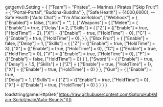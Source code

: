 getgenv().Setting = {
    ["Team"] = "Pirates", -- Marines / Pirates
    ["Skip Fruit"] = {
        "Portal-Portal",
        "Buddha-Buddha"
    },
    ["Safe Health"] = {4000,6000}, -- Safe Health
    ["Auto Chat"] = "I'm AfxcaxiRoblox",
    ["Webhook"] = {
        ["Enabled"] = false,
        ["Link"] = "",
    },
    ["Weapons"] = {
        ["Melee"] = {
            ["Enable"] = true,
            ["Delay"] = 2,
            ["Skills"] = {
                ["Z"] = {["Enable"] = true, ["HoldTime"] = 2},
                ["X"] = {["Enable"] = true, ["HoldTime"] = 0},
                ["C"] = {["Enable"] = true, ["HoldTime"] = 0},
            }
        },
        ["Blox Fruit"] = {
            ["Enable"] = false,
            ["Delay"] = 1,
            ["Skills"] = {
                ["Z"] = {["Enable"] = true, ["HoldTime"] = 3},
                ["X"] = {["Enable"] = true, ["HoldTime"] = 0},
                ["C"] = {["Enable"] = true, ["HoldTime"] = 0},
                ["V"] = {["Enable"] = true, ["HoldTime"] = 0},
                ["F"] = {["Enable"] = false, ["HoldTime"] = 0}
            }
        },
        ["Sword"] = {
            ["Enable"] = true,
            ["Delay"] = 1.5,
            ["Skills"] = {
                ["Z"] = {["Enable"] = true, ["HoldTime"] = 1},
                ["X"] = {["Enable"] = true, ["HoldTime"] = 0}
            } 
        },
        ["Gun"] = {
            ["Enable"] = true,          
            ["Delay"] = 1,
            ["Skills"] = {
                ["Z"] = {["Enable"] = true, ["HoldTime"] = 0},
                ["X"] = {["Enable"] = true, ["HoldTime"] = 0}
            } 
        }
    }
}

loadstring(game:HttpGet("https://raw.githubusercontent.com/SatoruHub/Main-Script/main/Auto-Bounty"))()
